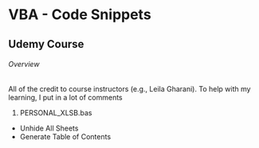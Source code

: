 # VBA - Code Snippets
## Udemy Course 
###### Overview

All of the credit to course instructors (e.g., Leila Gharani). To help with my learning, I put in a lot of comments

1. PERSONAL_XLSB.bas
  - Unhide All Sheets
  - Generate Table of Contents
